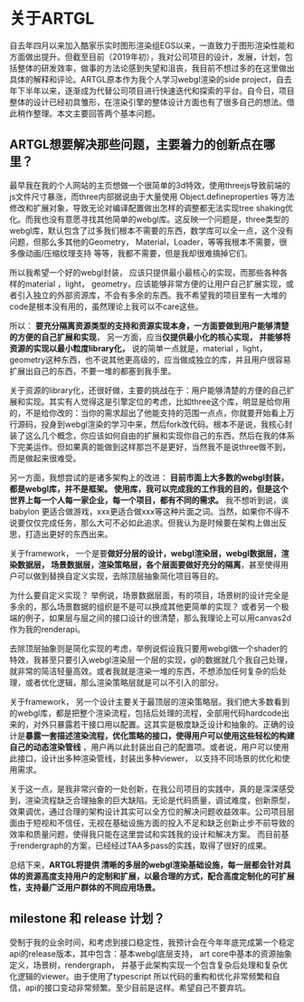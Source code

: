 
# 关于ARTGL

自去年四月以来加入酷家乐实时图形渲染组EGS以来，一直致力于图形渲染性能和方面做出提升。但截至目前（2019年初），我对公司项目的设计，发展，计划，包括整体的研发效率，做事的方法论感到失望和沮丧，我目前不想过多的在这里做出具体的解释和评论。ARTGL原本作为我个人学习webgl渲染的side project，自去年下半年以来，逐渐成为代替公司项目进行快速迭代和探索的平台。自今日，项目整体的设计已经初具雏形，在渲染引擎的整体设计方面也有了很多自己的想法。借此稍作整理。本文主要回答两个基本问题。


## ARTGL想要解决那些问题，主要着力的创新点在哪里？

最早我在我的个人网站的主页想做一个很简单的3d特效，使用threejs导致前端的js文件尺寸暴涨，而three内部据说由于大量使用 Object.defineproperties 等方法修改和扩展对象，导致无论对编译配置做出怎样的调整都无法实现tree shaking优化。而我也没有意愿寻找其他简单的webgl库。这反映一个问题是，three类型的webgl库，默认包含了过多我们根本不需要的东西，数学库可以全一点，这个没有问题，但那么多其他的Geometry， Material，Loader，等等我根本不需要，很多像动画/压缩纹理支持 等等，我都不需要，但是我却很难搞掉它们。

所以我希望一个好的webgl封装， 应该只提供最小最核心的实现，而那些各种各样的material ，light， geometry，应该能够非常方便的让用户自己扩展实现，或者引入独立的外部资源库，不会有多余的东西。我不希望我的项目里有一大堆的code是根本没有用的，虽然理论上我可以不care这些。

所以： **要充分隔离资源类型的支持和资源实现本身，一方面要做到用户能够清楚的方便的自己扩展和实现**， 另一方面，应当**仅提供最小化的核心实现， 并能够将资源的实现以最小粒度library化，** 说的简单一点就是，material ，light， geometry这种东西，也不说其他更高级的，应当做成独立的库，并且用户很容易扩展出自己的东西，不要一堆的都塞到我手里。

关于资源的library化，还很好做，主要的挑战在于：用户能够清楚的方便的自己扩展和实现。其实有人觉得这是引擎定位的考虑，比如three这个库，明显是给你用的，不是给你改的：当你的需求超出了他能支持的范围一点点，你就要开始看上万行源码，投身到webgl渲染的学习中来，然后fork改代码。根本不是说，我核心封装了这么几个概念，你应该如何自由的扩展和实现你自己的东西，然后在我的体系下完美运作。但如果真的能做到这样那岂不是更好，当然我不是说three做不到，而是做起来很难受。

另一方面，我想尝试的是诸多架构上的改进：  **目前市面上大多数的webgl封装， 都是webgl库，并不是框架。 使用库，我可以完成我的工作我的目的，但是这个世界上每一个人每一家企业，每一个项目，都有不同的需求。** 我不想听到说，诶babylon 更适合做游戏，xxx更适合做xxx等这种片面之词。当然，如果你不得不说要仅仅完成任务，那么大可不必如此追求。但我认为是时候要在架构上做出反思，打造出更好的东西出来。

关于framework， 一个是要**做好分层的设计，webgl渲染层，webgl数据层，渲染数据层， 场景数据层，渲染策略层，各个层面要做好充分的隔离**，甚至使得用户可以做到替换自定义实现，去除顶层抽象简化项目等目的。

为什么要自定义实现？ 举例说，场景数据层面，有的项目，场景树的设计完全是多余的，那么场景数据的组织是不是可以换成其他更简单的实现？ 或者另一个极端的例子，如果层与层之间的接口设计的很清楚，那么我理论上可以用canvas2d作为我的renderapi。

去除顶层抽象则是简化实现的考虑，举例说假设我只要用webgl做一个shader的特效，我甚至只要引入webgl渲染层一个层的实现，gl的数据就几个我自己处理，就非常的简洁轻量高效。或者我就是渲染一堆的东西，不想添加任何复杂的后处理，或者优化逻辑，那么渲染策略层就是可以不引入的部分。

关于framework， 另一个设计主要关于最顶层的渲染策略层。我们绝大多数看到的webgl库，都是把整个渲染流程，包括后处理的流程，全部用代码hardcode出来的，对外只暴露若干接口用以配置。这其实是极度缺乏设计和抽象的。正确的设计是**暴露一套描述渲染流程，优化策略的接口，使得用户可以使用这些轻松的构建自己的动态渲染管线** ，用户再以此封装出自己的配置项。或者说，用户可以使用此接口，设计出多种渲染管线，封装出多种viewer， 以支持不同场景的优化和使用需求。

关于这一点，是我非常兴奋的一处创新，在我公司项目的实践中，真的是深深感受到，渲染流程缺乏合理抽象的巨大缺陷。无论是代码质量，调试难度，创新原型，效果调优，通过合理的架构设计其实可以全方位的解决问题收益效率。公司项目层面由于短视和不信任，无视在基础设施方面的投入不足和缺乏创新止步不前导致的效率和质量问题，使得我只能在这里尝试和实践我的设计和解决方案。 而目前基于rendergraph的方案，已经经过TAA多pass的实践，取得了很好的成果。

总结下来，**ARTGL将提供 清晰的多层的webgl渲染基础设施，每一层都会针对具体的资源高度支持用户的定制和扩展，以最合理的方式，配合高度定制化的可扩展性，支持最广泛用户群体的不同应用场景。**

## milestone 和 release 计划？

受制于我的业余时间，和考虑到接口稳定性，我预计会在今年年底完成第一个稳定api的release版本，其中包含：基本webgl底层支持， art core中基本的资源抽象定义，场景树，rendergraph， 并基于此架构实现一个包含复杂后处理和复杂优化逻辑的viewer。由于使用了typescript 所以代码的重构和优化非常频繁和自信，api的接口变动非常频繁。至少目前是这样。希望自己不要弃坑。




